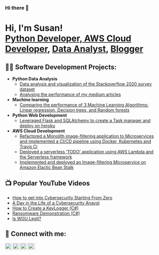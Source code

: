 ### Hi there 👋

<h1>Hi, I'm Susan! <br/><a href="https://github.com/suemnjeri">Python Developer, AWS Cloud Developer</a>, <a href="https://www.linkedin.com/in/suemnjeri/">Data Analyst</a>, <a href="https://suemnjeri.medium.com/">Blogger</a></h1>

<h2>👨‍💻 Software Development Projects:</h2>

- <b>Python Data Analysis</b>
  - [Data analysis and visualization of the Stackoverflow 2020 survey dataset](https://github.com/suemnjeri/stackoverflow2020)</b>
  - [Analysing the performance of my medium articles](https://github.com/suemnjeri/Stats-analysis-of-medium-articles/tree/master) </b>
- <b>Machine learning</b>
  - [Comparing the performance of 3 Machine Learning Algorithms: Linear regression, Decision trees, and Random forests](https://github.com/suemnjeri/medium-articles/tree/main/Model%20complexity%20ML)
- <b>Python Web Development</b>
  - [Leveraged Flask and SQLAlchemy to create a Task manager and deploy on heroku](https://github.com/suemnjeri/Flask-Task-Manager/blob/master/README.md)
- <b>AWS Cloud Development</b>
  - [Refactored a Monolith image-filtering application to Microservices and implemented a CI/CD pipeline using Docker, Kubernetes and Travis Ci](https://github.com/suemnjeri/cd0354-monolith-to-microservices-project)
  - [Deployed a serverless ‘TODO’ application using AWS Lambda and the Serverless framework](https://github.com/suemnjeri/Serverless-app-project-4)
  - [Implemented and deployed an Image-filtering Microservice on Amazon Elactic Bean Stalk](https://github.com/suemnjeri/cd0354-monolith-to-microservices-project)

<h2>📺 Popular YouTube Videos</h2>

- [How to get into Cybersecurity Starting From Zero](https://www.youtube.com/watch?v=a83ASGn_V_s)
- [A Day in the Life of a Cybersecurity Anayst](https://www.youtube.com/watch?v=uHy3oM7NnoU)
- [How to Create a KeyLogger (C#)](https://www.youtube.com/watch?v=N-L9hklSlNk)
- [Ransomware Demonstration (C#)](https://www.youtube.com/watch?v=OfvdQeh79s0)
- [Is WGU Legit?](https://www.youtube.com/watch?v=E2MwRWxDBkA)

<h2> 🤳 Connect with me:</h2>

[<img align="left" alt="JoshMadakor | YouTube" width="22px" src="https://cdn.jsdelivr.net/npm/simple-icons@v3/icons/youtube.svg" />][youtube]
[<img align="left" alt="JoshMadakor | Twitter" width="22px" src="https://cdn.jsdelivr.net/npm/simple-icons@v3/icons/twitter.svg" />][twitter]
[<img align="left" alt="JoshMadakor | LinkedIn" width="22px" src="https://cdn.jsdelivr.net/npm/simple-icons@v3/icons/linkedin.svg" />][linkedin]
[<img align="left" alt="JoshMadakor | Instagram" width="22px" src="https://cdn.jsdelivr.net/npm/simple-icons@v3/icons/instagram.svg" />][instagram]

[twitter]: https://twitter.com/joshmadakor
[youtube]: https://www.youtube.com/c/joshmadakor
[instagram]: https://www.instagram.com/joshmadakor/
[linkedin]: https://linkedin.com/in/joshmadakor

<!--
**suemnjeri/suemnjeri** is a ✨ _special_ ✨ repository because its `README.md` (this file) appears on your GitHub profile.

Here are some ideas to get you started:

- 🔭 I’m currently working on ...
- 🌱 I’m currently learning ...
- 👯 I’m looking to collaborate on ...
- 🤔 I’m looking for help with ...
- 💬 Ask me about ...
- 📫 How to reach me: ...
- 😄 Pronouns: ...
- ⚡ Fun fact: ...
-->
